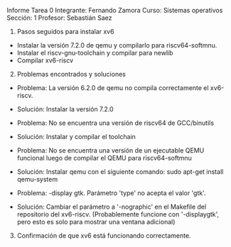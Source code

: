 Informe Tarea 0
Integrante: Fernando Zamora
Curso: Sistemas operativos
Sección: 1
Profesor: Sebastián Saez


1. Pasos seguidos para instalar xv6
- Instalar la versión 7.2.0 de qemu y compilarlo para riscv64-softmnu.
- Instalar el riscv-gnu-toolchain y compilar para newlib
- Compilar xv6-riscv

2. Problemas encontrados y soluciones
- Problema: La versión 6.2.0 de qemu no compila correctamente el xv6-riscv.
- Solución: Instalar la versión 7.2.0

- Problema: No se encuentra una versión de riscv64 de GCC/binutils
- Solución: Instalar y compilar el toolchain

- Problema: No se encuentra una versión de un ejecutable QEMU funcional luego de compilar el QEMU para riscv64-softmnu
- Solución: Instalar qemu con el siguiente comando: sudo apt-get install qemu-system

- Problema: -display gtk. Parámetro 'type' no acepta el valor 'gtk'. 
- Solución: Cambiar el parámetro a '-nographic' en el Makefile del repositorio del xv6-riscv. (Probablemente funcione con '-displaygtk', pero esto es solo para mostrar una ventana adicional)

3. Confirmación de que xv6 está funcionando correctamente.
